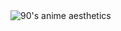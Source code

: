 <image src="https://twitter.com/animepics___/status/1301906812346695680" alt="90's anime aesthetics">

